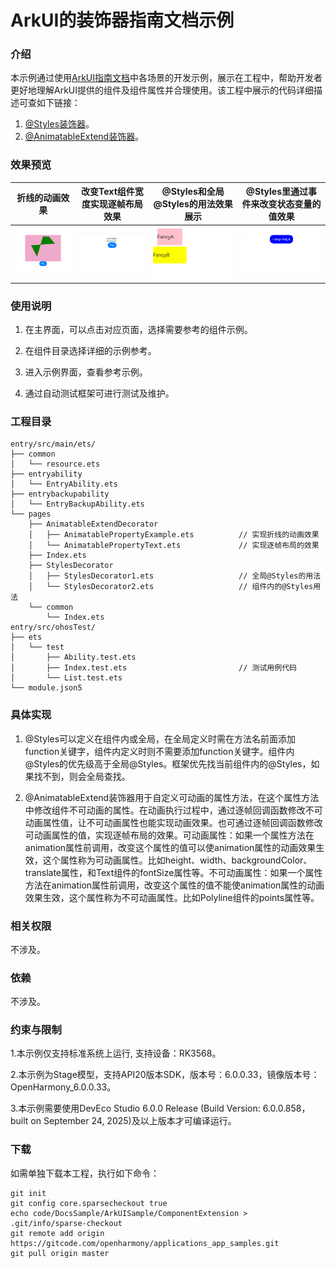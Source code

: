 # ArkUI的装饰器指南文档示例

### 介绍

本示例通过使用[ArkUI指南文档](https://gitcode.com/openharmony/docs/tree/master/zh-cn/application-dev/ui)中各场景的开发示例，展示在工程中，帮助开发者更好地理解ArkUI提供的组件及组件属性并合理使用。该工程中展示的代码详细描述可查如下链接：

1. [@Styles装饰器](https://gitcode.com/openharmony/docs/blob/master/zh-cn/application-dev/ui/state-management/arkts-style.md)。
2. [@AnimatableExtend装饰器](https://gitcode.com/openharmony/docs/blob/master/zh-cn/application-dev/ui/state-management/arkts-animatable-extend.md)。


### 效果预览

| 折线的动画效果                                 | 改变Text组件宽度实现逐帧布局效果                                    | @Styles和全局@Styles的用法效果展示                                            | @Styles里通过事件来改变状态变量的值效果                                            |
| ------------------------------------ | --------------------------------------------- | --------------------------------------------------- | ------------------------------------ |
| ![](screenshots/device/image1.png) | ![](screenshots/device/image2.png) | ![](screenshots/device/image3.png) | ![](screenshots/device/image4.png) |

### 使用说明

1. 在主界面，可以点击对应页面，选择需要参考的组件示例。

2. 在组件目录选择详细的示例参考。

3. 进入示例界面，查看参考示例。

4. 通过自动测试框架可进行测试及维护。

### 工程目录
```
entry/src/main/ets/
├── common
│   └── resource.ets
├── entryability
│   └── EntryAbility.ets
├── entrybackupability
│   └── EntryBackupAbility.ets
└── pages
    ├── AnimatableExtendDecorator
    │   ├── AnimatablePropertyExample.ets          // 实现折线的动画效果
    │   └── AnimatablePropertyText.ets             // 实现逐帧布局的效果
    ├── Index.ets
    ├── StylesDecorator
    │   ├── StylesDecorator1.ets                   // 全局@Styles的用法
    │   └── StylesDecorator2.ets                   // 组件内的@Styles用法
    └── common
        └── Index.ets
entry/src/ohosTest/
├── ets
│   └── test
│       ├── Ability.test.ets
│       ├── Index.test.ets                         // 测试用例代码
│       └── List.test.ets
└── module.json5
```

### 具体实现

1. @Styles可以定义在组件内或全局，在全局定义时需在方法名前面添加function关键字，组件内定义时则不需要添加function关键字。组件内@Styles的优先级高于全局@Styles。框架优先找当前组件内的@Styles，如果找不到，则会全局查找。

2. @AnimatableExtend装饰器用于自定义可动画的属性方法，在这个属性方法中修改组件不可动画的属性。在动画执行过程中，通过逐帧回调函数修改不可动画属性值，让不可动画属性也能实现动画效果。也可通过逐帧回调函数修改可动画属性的值，实现逐帧布局的效果。可动画属性：如果一个属性方法在animation属性前调用，改变这个属性的值可以使animation属性的动画效果生效，这个属性称为可动画属性。比如height、width、backgroundColor、translate属性，和Text组件的fontSize属性等。不可动画属性：如果一个属性方法在animation属性前调用，改变这个属性的值不能使animation属性的动画效果生效，这个属性称为不可动画属性。比如Polyline组件的points属性等。

### 相关权限

不涉及。

### 依赖

不涉及。

### 约束与限制

1.本示例仅支持标准系统上运行, 支持设备：RK3568。

2.本示例为Stage模型，支持API20版本SDK，版本号：6.0.0.33，镜像版本号：OpenHarmony_6.0.0.33。

3.本示例需要使用DevEco Studio 6.0.0 Release (Build Version: 6.0.0.858， built on September 24, 2025)及以上版本才可编译运行。

### 下载

如需单独下载本工程，执行如下命令：

````
git init
git config core.sparsecheckout true
echo code/DocsSample/ArkUISample/ComponentExtension > .git/info/sparse-checkout
git remote add origin https://gitcode.com/openharmony/applications_app_samples.git
git pull origin master
````
